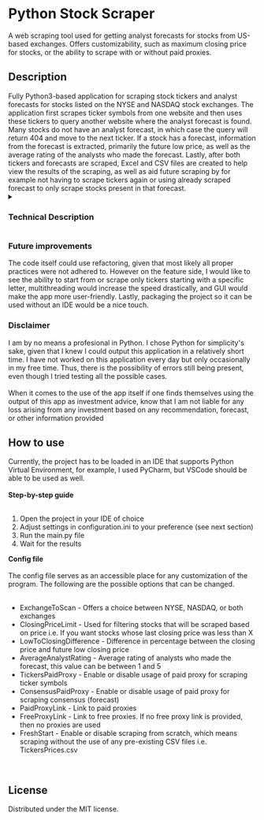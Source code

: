 <h1>Python Stock  Scraper</h1>
A web scraping tool used for getting analyst forecasts for stocks from US-based exchanges. Offers customizability, such as maximum closing price for stocks, or the ability to scrape with or without paid proxies.
<h2>Description</h2>
Fully Python3-based application for scraping stock tickers and analyst forecasts for stocks listed on the NYSE and NASDAQ stock exchanges. The application first scrapes ticker symbols from one website and then uses these tickers to query another website where the analyst forecast is found. Many stocks do not have an analyst forecast, in which case the query will return 404 and move to the next ticker. If a stock has a forecast, information from the forecast is extracted, primarily the future low price, as well as the average rating of the analysts who made the forecast. Lastly, after both tickers and forecasts are scraped, Excel and CSV files are created to help view the results of the scraping, as well as aid future scraping by for example not having to scrape tickers again or using already scraped forecast to only scrape stocks present in that forecast. <br>
<details>
<summary><h3>Technical Description</h3></summary>
[Requirements](../blob/master/requirements.txt)
<br><br>
<h4>Ticker scraping</h4>
The code works alongside a proprietary config file used to determine the output and methods used within the program. At the start of the execution, the config file is checked for correctness. In most of the classes, to access the config file, the library Configparser is used. Next, scraping of stock tickers begins, here the Requests and Beautifulsoup4 libraries are used. During this scrape, we go letter by letter until we get all the ticker symbols that start with that letter. Then, using bs4, we work with the HTML code to extract the ticker symbol and the closing price. Depending on our choice in the config file, the ticker will get added to the internal list of tickers as long as its closing price is below the specified amount. During this scrape, it is also possible to use paid proxies. I did not bother including free proxies here, given that it is only 26 queries, which is unlikely to get you blocked. <br><br>
<h4>Forecast scraping</h4>
Now, we should have a CSV file including all extracted tickers and their prices which meet the specified criteria set in the config file. From this CSV file, a list is populated, which is then used to query analyst forecasts. If the ticker that is being used to query has a forecast, the appropriate information is retrieved and another query is made to retrieve the ratings of the analysts who made the forecast. These methods again utilize Requests and bs4 libraries. As a result of this process, a final Excel file is created where the results can be found. Another CSV file is also made to aid in the speed of scraping by scraping only stocks that we know have a forecast.
<h4>Proxies</h4>
It is possible to use free proxies in this application or scrape with no proxy. When scraping Tickers, it is unlikely that a person will get blocked when using their own IP or a VPN. However during forecast scrape, given a large number of entries to scrape, the user will most likely get blocked within the first 100 queries. I have added the possibility of using free proxies. The ones I found did not make a difference between scraping with just a VPN but maybe there are some out there which are better. I am not versed enough in proxies to make free proxies or just scraping with a VPN work. If one wants to use free proxies, then they need to be in a JSON format with the keys 'ip' and 'port'<br> That is why I added the possibility of paid proxies. I personally used Oxylabs, which provides a link with credentials that can be easily inserted into the code, in this case through the use of the config file. I do not know if other providers use the same method. If not, then the code would need to be changed to fit your provider. With the paid proxies, the process goes from start to finish without an issue. With free proxies, whenever a code 429 is returned, the application exits.
<h4>Excel & CSV</h4>
One class is responsible for creating and reading Excel and CSV files. Here the libraries Openpyxl and Pandas are used.
</details>
<h3>Future improvements</h3>
The code itself could use refactoring, given that most likely all proper practices were not adhered to. However on the feature side, I would like to see the ability to start from or scrape only tickers starting with a specific letter, multithreading would increase the speed drastically, and GUI would make the app more user-friendly. Lastly, packaging the project so it can be used without an IDE would be a nice touch.
<h3>Disclaimer</h3>
I am by no means a profesional in Python. I chose Python for simplicity's sake, given that I knew I could output this application in a relatively short time. I have not worked on this application every day but only occasionally in my free time. Thus, there is the possibility of errors still being present, even though I tried testing all the possible cases.
<br><br>
When it comes to the use of the app itself if one finds themselves using the output of this app as investment advice, know that I am not liable for any loss arising from any investment based on any recommendation, forecast, or other information provided
<h2>How to use</h2>
Currently, the project has to be loaded in an IDE that supports Python Virtual Environment, for example, I used PyCharm, but VSCode should be able to be used as well. <br><br>
<b>Step-by-step guide</b><br><br>
<ol>
    <li>Open the project in your IDE of choice</li>
    <li>Adjust settings in configuration.ini to your preference (see next section)</li>
    <li>Run the main.py file</li>
    <li>Wait for the results</li>
</ol>
<b>Config file</b><br><br>
The config file serves as an accessible place for any customization of the program. The following are the possible options that can be changed.
<br><br>
<ul>
    <li>ExchangeToScan - Offers a choice between NYSE, NASDAQ, or both exchanges</li>
    <li>ClosingPriceLimit - Used for filtering stocks that will be scraped based on price i.e. If you want stocks whose last closing price was less than X</li>
    <li>LowToClosingDifference - Difference in percentage between the closing price and future low closing price</li>
    <li>AverageAnalystRating - Average rating of analysts who made the forecast, this value can be between 1 and 5</li>
    <li>TickersPaidProxy - Enable or disable usage of paid proxy for scraping ticker symbols</li>
    <li>ConsensusPaidProxy - Enable or disable usage of paid proxy for scraping consensus (forecast)</li>
    <li>PaidProxyLink - Link to paid proxies</li>
    <li>FreeProxyLink - Link to free proxies. If no free proxy link is provided, then no proxies are used</li>
    <li>FreshStart - Enable or disable scraping from scratch, which means scraping without the use of any pre-existing CSV files i.e. TickersPrices.csv</li>
</ul>
<br>
<h2>License</h2>
Distributed under the MIT license.
